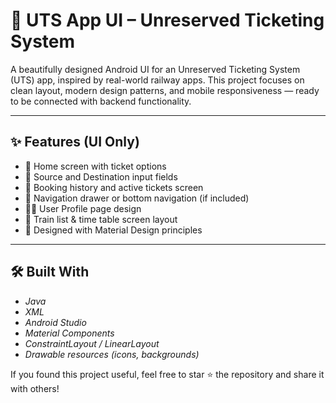 # 🚆 UTS App UI – Unreserved Ticketing System

A beautifully designed Android UI for an Unreserved Ticketing System (UTS) app, inspired by real-world railway apps. This project focuses on clean layout, modern design patterns, and mobile responsiveness — ready to be connected with backend functionality.

---

## ✨ Features (UI Only)

- 🎫 Home screen with ticket options  
- 📍 Source and Destination input fields  
- 🧾 Booking history and active tickets screen  
- 🧭 Navigation drawer or bottom navigation (if included)  
- 🧑‍💼 User Profile page design  
- 🚆 Train list & time table screen layout  
- 📱 Designed with Material Design principles

---

## 🛠 Built With

- *Java*
- *XML*
- *Android Studio*
- *Material Components*
- *ConstraintLayout / LinearLayout*
- *Drawable resources (icons, backgrounds)*

If you found this project useful, feel free to star ⭐ the repository and share it with others!
